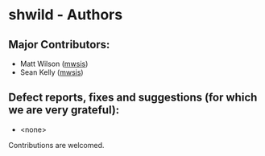 # shwild - Authors

## Major Contributors:

* Matt Wilson ([mwsis](https://github.com/mwsis))
* Sean Kelly ([mwsis](https://github.com/mwsis))


## Defect reports, fixes and suggestions (for which we are very grateful):

* \<none>


Contributions are welcomed.


<!-- ########################### end of file ########################### -->

